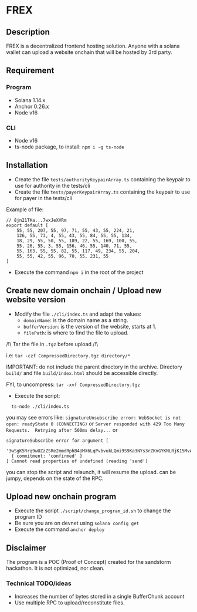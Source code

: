 # FREX

## Description

FREX is a decentralized frontend hosting solution. Anyone with a solana wallet can upload a website onchain that will be hosted by 3rd party.

## Requirement

### Program

- Solana 1.14.x
- Anchor 0.26.x
- Node v16

### CLI

- Node v16
- ts-node package, to install: `npm i -g ts-node`

## Installation

- Create the file `tests/authorityKeypairArray.ts` containing the keypair to use for authority in the tests/cli
- Create the file `tests/payerKeypairArray.ts` containing the keypair to use for payer in the tests/cli

Example of file:

```
// 8jn21TKa...7wxJeXVRm
export default [
    55, 55, 207, 55, 97, 71, 55, 43, 55, 224, 21,
    126, 55, 73, 4, 55, 43, 55, 84, 55, 55, 134,
    18, 29, 55, 50, 55, 189, 22, 55, 169, 100, 55,
    55, 26, 55, 3, 55, 156, 46, 55, 140, 71, 55,
    55, 163, 55, 55, 82, 55, 117, 49, 234, 55, 204,
    55, 55, 42, 55, 96, 70, 55, 231, 55
]
```

- Execute the command `npm i` in the root of the project

## Create new domain onchain / Upload new website version

- Modify the file `./cli/index.ts` and adapt the values:
   - `domainName`: is the domain name as a string.
   - `bufferVersion`: is the version of the website, starts at 1.
   - `filePath`: is where to find the file to upload.

/!\ Tar the file in `.tgz` before upload /!\

i.e: `tar -czf CompressedDirectory.tgz directory/*`

IMPORTANT: do not include the parent directory in the archive.
Directory `build/` and file `build/index.html` should be accessible directly.

FYI, to uncompress: `tar -xvf CompressedDirectory.tgz`

- Execute the script:

```
  ts-node ./cli/index.ts
```

you may see errors like:
`signatureUnsubscribe error: WebSocket is not open: readyState 0 (CONNECTING)` 
or
`Server responded with 429 Too Many Requests.  Retrying after 500ms delay...`
or
```
signatureSubscribe error for argument [
  '3wSgK5Rrq9wUZzZSRe2mmdRphB4UMX6LqPvbvukLQmi9S9Ka3NYs3rZKnGYKNLRjK15MvAJ16414K1bC7oBBdMUV',
  { commitment: 'confirmed' }
] Cannot read properties of undefined (reading 'send')
```
you can stop the script and relaunch, it will resume the upload.
can be jumpy, depends on the state of the RPC.

## Upload new onchain program

- Execute the script  `./script/change_program_id.sh` to change the program ID
- Be sure you are on devnet using `solana config get`
- Execute the command `anchor deploy`

## Disclaimer

The program is a POC (Proof of Concept) created for the sandstorm hackathon. It is not optimized, nor clean.

### Technical TODO/ideas
- Increases the number of bytes stored in a single BufferChunk account
- Use multiple RPC to upload/reconstitute files.